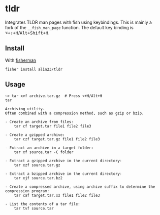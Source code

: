 # tldr

Integrates TLDR man pages with fish using keybindings. This is mainly a fork of the `__fish_man_page` function.
The default key binding is <kbd>⌥+⇧+H</kbd>/<kbd>Alt+Shift+H</kbd>.

## Install

With [fisherman]

```
fisher install alin23/tldr
```

## Usage

```fish
~> tar xvf archive.tar.gz  # Press ⌥+H/Alt+H
tar

Archiving utility.
Often combined with a compression method, such as gzip or bzip.

- Create an archive from files:
    tar cf target.tar file1 file2 file3

- Create a gzipped archive:
    tar czf target.tar.gz file1 file2 file3

- Extract an archive in a target folder:
    tar xf source.tar -C folder

- Extract a gzipped archive in the current directory:
    tar xzf source.tar.gz

- Extract a bzipped archive in the current directory:
    tar xjf source.tar.bz2

- Create a compressed archive, using archive suffix to determine the compression program:
    tar caf target.tar.xz file1 file2 file3

- List the contents of a tar file:
    tar tvf source.tar
```

[fisherman]: https://github.com/fisherman/fisherman
